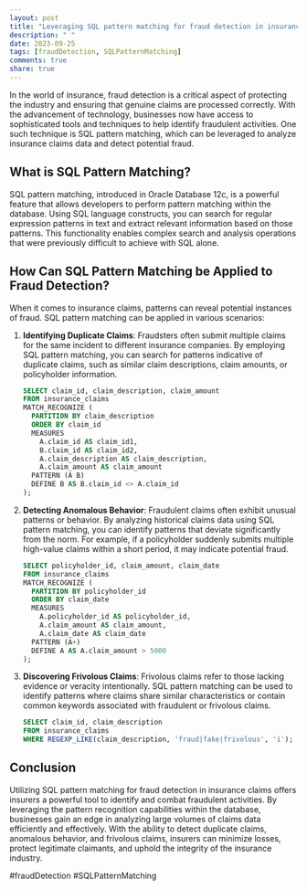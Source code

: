 ```yaml
---
layout: post
title: "Leveraging SQL pattern matching for fraud detection in insurance claims"
description: " "
date: 2023-09-25
tags: [fraudDetection, SQLPatternMatching]
comments: true
share: true
---
```


In the world of insurance, fraud detection is a critical aspect of protecting the industry and ensuring that genuine claims are processed correctly. With the advancement of technology, businesses now have access to sophisticated tools and techniques to help identify fraudulent activities. One such technique is SQL pattern matching, which can be leveraged to analyze insurance claims data and detect potential fraud.

## What is SQL Pattern Matching?

SQL pattern matching, introduced in Oracle Database 12c, is a powerful feature that allows developers to perform pattern matching within the database. Using SQL language constructs, you can search for regular expression patterns in text and extract relevant information based on those patterns. This functionality enables complex search and analysis operations that were previously difficult to achieve with SQL alone.

## How Can SQL Pattern Matching be Applied to Fraud Detection?

When it comes to insurance claims, patterns can reveal potential instances of fraud. SQL pattern matching can be applied in various scenarios:

1. **Identifying Duplicate Claims**: Fraudsters often submit multiple claims for the same incident to different insurance companies. By employing SQL pattern matching, you can search for patterns indicative of duplicate claims, such as similar claim descriptions, claim amounts, or policyholder information.

   ```sql
   SELECT claim_id, claim_description, claim_amount
   FROM insurance_claims
   MATCH_RECOGNIZE (
     PARTITION BY claim_description
     ORDER BY claim_id
     MEASURES
       A.claim_id AS claim_id1,
       B.claim_id AS claim_id2,
       A.claim_description AS claim_description,
       A.claim_amount AS claim_amount
     PATTERN (A B)
     DEFINE B AS B.claim_id <> A.claim_id
   );
   ```

2. **Detecting Anomalous Behavior**: Fraudulent claims often exhibit unusual patterns or behavior. By analyzing historical claims data using SQL pattern matching, you can identify patterns that deviate significantly from the norm. For example, if a policyholder suddenly submits multiple high-value claims within a short period, it may indicate potential fraud.

   ```sql
   SELECT policyholder_id, claim_amount, claim_date
   FROM insurance_claims
   MATCH_RECOGNIZE (
     PARTITION BY policyholder_id
     ORDER BY claim_date
     MEASURES
       A.policyholder_id AS policyholder_id,
       A.claim_amount AS claim_amount,
       A.claim_date AS claim_date
     PATTERN (A+)
     DEFINE A AS A.claim_amount > 5000
   );
   ```

3. **Discovering Frivolous Claims**: Frivolous claims refer to those lacking evidence or veracity intentionally. SQL pattern matching can be used to identify patterns where claims share similar characteristics or contain common keywords associated with fraudulent or frivolous claims.

   ```sql
   SELECT claim_id, claim_description
   FROM insurance_claims
   WHERE REGEXP_LIKE(claim_description, 'fraud|fake|frivolous', 'i');
   ```

## Conclusion

Utilizing SQL pattern matching for fraud detection in insurance claims offers insurers a powerful tool to identify and combat fraudulent activities. By leveraging the pattern recognition capabilities within the database, businesses gain an edge in analyzing large volumes of claims data efficiently and effectively. With the ability to detect duplicate claims, anomalous behavior, and frivolous claims, insurers can minimize losses, protect legitimate claimants, and uphold the integrity of the insurance industry.

#fraudDetection #SQLPatternMatching